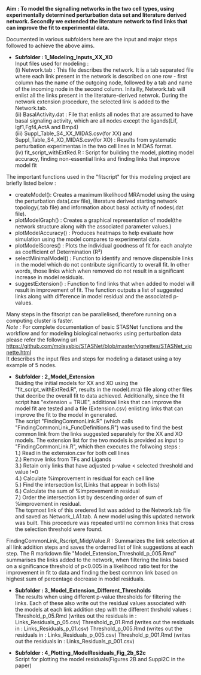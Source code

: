 
**Aim : To model the signalling networks in the two cell types, using experimentally determined perturbation data set and literature derived network. Secondly we extended the literature network to find links that can improve the fit to experimental data.**

Documented in various subfolders here are the input and major steps followed to achieve the above aims.

* **Subfolder : 1_Modeling_Inputs_XX_XO**    
 Input files used for modeling :      
(i) Network.tab : This file describes the network. It is a tab separated file where each link present in the network is described on one row - first column has the name of the outgoing node, followed by a tab and name of the incoming node in the second column. Initailly, Network.tab will enlist all the links present in the literature-derived netwrok. During the network extension procedure, the selected link is added to the Network.tab.   
(ii) BasalActivity.dat : File that enlists all nodes that are assumed to have basal signaling activity, which are all nodes except the ligands(Lif, Igf1,Fgf4,ActA and Bmp4)      
(iii) Suppl_Table_S4_XX_MIDAS.csv(for XX) and Suppl_Table_S4_XO_MIDAS.csv(for XO) : Results from systematic perturbation experimentas in the two cell lines in MIDAS format.    
(iv) fit_script_withExtRed.R : Script for building the model, plotting model accuracy, finding non-essential links and finding links that improve model fit 

The important functions used in the "fitscript" for this modeling project are  briefly listed below :
* createModel(): Creates a maximum likelihood MRAmodel using the using the perturbation data(.csv file), literature derived starting network topology(.tab file) and information about basal activity of nodes(.dat file).  
* plotModelGraph() : Creates a graphical representation of model(the network structure along with the associated parameter values.)
* plotModelAccuracy() : Produces heatmaps to help evaluate how simulation using the model compares to experimental data.
* plotModelScores() : Plots the individual goodness of fit for each analyte as coefficient of Determination (R²) 
* selectMinimalModel() : Function to identify and remove dispensible links in the model which do not contribute significantly to overall fit. In other words, those links which when removed do not result in a significant increase in model residuals.  
* suggestExtension() : Function to find links that when added to model will result in improvement of fit. The function outputs a list of suggested links along with difference in model residual and the associated p-values.

Many steps in the fitscript can be parallelised, therefore running on a computing cluster is faster.     
*Note :* For complete documentation of basic STASNet functions and the workflow and for modeling biological networks using perturbation data please refer the following url
https://github.com/molsysbio/STASNet/blob/master/vignettes/STASNet_vignette.html    
It describes the input files and steps for modeling a dataset using a toy example of 5 nodes.


* **Subfolder : 2_Model_Extension**   
Buiding the initial models for XX and XO using the "fit_script_withExtRed.R", results in the model(.mra) file along other files that decribe the overall fit to data achieved.  Additionally, since the fit script has "extension = TRUE", additional links that can improve the model fit are tested and a file (Extension.csv) enlisting links that can improve the fit to the model in generated.   
The script "FindingCommonLink.R" (which calls "FindingCommonLink_FuncDefinitions.R") was used to find the best common link from the links suggested separately for the XX and XO models. The extension list for the two models is provided as input to "FindingCommonLink.R", which then executes  the follwoing steps :    
1.) Read in the extension.csv for both cell lines   
2.) Remove links from TFs and Ligands   
3.) Retain only links that have adjusted p-value < selected threshold and value !=0   
4.) Calculate %improvement in residual for each cell line   
5.) Find the intersection list,(Links that appear in both lists)   
6.) Calculate the sum of %improvement in residual   
7.) Order the intersection list by descending order of sum of %improvement in residual.   
The topmost link of this oredered list was added to the Network.tab file and saved as Network_LA1.tab.  A new model using this updated network was built. This procedure was repeated until no common links that cross the selection threshold were found. 

FindingCommonLink_Rscript_MidpValue.R : Summarizes the link selection at all link addition steps and saves the orderred list of link suggestions at each step.
The R markdown file "Model_Extension_Threshold_p_005.Rmd" summarises the links added to the network, when filtering the links based on a significance threshold of p<0.005 in a likelihood ratio test for the improvement in fit to data and finding the best common link based on highest sum of percentage decrease in model residuals.    

* **Subfolder : 3_Model_Extension_Different_Thresholds**  
The results when using different p-value thresholds for filtering the links. Each of these also write out the residual values associated with the models at each link addition step with the different thrshold values :
Threshold_p_05.Rmd (writes out the residuals in : Links_Residuals_p_05.csv)
Threshold_p_01.Rmd (writes out the residuals in : Links_Residuals_p_01.csv)
Threshold_p_005.Rmd (writes out the residuals in : Links_Residuals_p_005.csv)
Threshold_p_001.Rmd (writes out the residuals in : Links_Residuals_p_001.csv)

* **Subfolder : 4_Plotting_ModelResiduals_Fig_2b_S2c**   
Script for plotting the model residuals(Figures 2B and Suppl2C in the paper)



